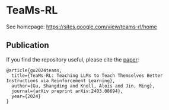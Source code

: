 # TeaMs-RL

See homepage: https://sites.google.com/view/teams-rl/home



<!-- <div align=center>
 <img src="https://github.com/SafeRL-Lab/TeaMs-RL/blob/main/code/figures/media.png" width="850"/> 
 </div>
 <div style="text-align:justify;"> Figure 1: Comparative overview of LLM alignment techniques. Current methods (red shaded region) typically involve a two-phase process, starting with Supervised Fine-Tuning (SFT) of a pre-aligned LLM using a dataset of  human-crafted instructions and corresponding responses (often sourced from an expert LLM like ChatGPT), leading to a post-SFT LLM. This is then fine-tuned using RLHF, where human feedback on preferences is incorporated, resulting in a post-RLHF LLM. In contrast, our TeaMs-RL method (green shaded region) employs a single-phase SFT approach, initially utilizing RL for teaching expert LLMs to generate high-quality instructions. We train an RL policy (instructor LLM) to create diverse instructions (with the diversity evaluated by a reviewer LLM as a reward signal). Once trained, the instructor LLM produces a set of actions to teach an expert LLM to generate high-quality instructions, and the instructions are leveraged to query the expert LLM to form the SFT instruction dataset. This approach capitalizes on the strengths of RL to enhance the complexity of instructions and consequently the value of responses from the expert LLM.</div>
 


## Examples
 <div align=center>
 <img src="https://github.com/SafeRL-Lab/TeaMs-RL/blob/main/code/figures/teams-rl-example-1.png" width="550"/> 
   <img src="https://github.com/SafeRL-Lab/TeaMs-RL/blob/main/code/figures/teams-rl-example-1-02.png" width="550"/> 
 </div>
 <div style="center">  <center>Figure 2: Comparison Experiments of Solving General Tasks</center></div>
-->

## Publication
If you find the repository useful, please cite the [paper](https://arxiv.org/pdf/2403.08694):
```
@article{gu2024teams,
  title={TeaMs-RL: Teaching LLMs to Teach Themselves Better Instructions via Reinforcement Learning},
  author={Gu, Shangding and Knoll, Alois and Jin, Ming},
  journal={arXiv preprint arXiv:2403.08694},
  year={2024}
}
```
